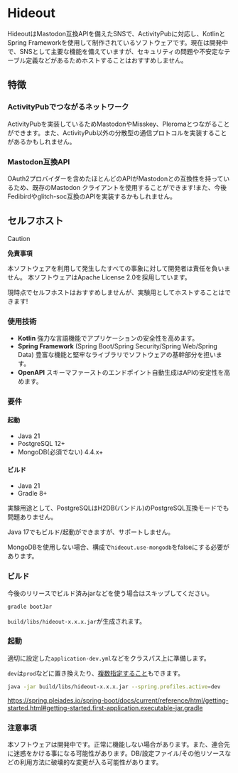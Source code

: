# Hideout

HideoutはMastodon互換APIを備えたSNSで、ActivityPubに対応し、KotlinとSpring Frameworkを使用して制作されているソフトウェアです。現在は開発中で、SNSとして主要な機能を備えていますが、セキュリティの問題や不安定なテーブル定義などがあるためホストすることはおすすめしません。

## 特徴

### ActivityPubでつながるネットワーク

ActivityPubを実装しているためMastodonやMisskey、Pleromaとつながることができます。また、ActivityPub以外の分散型の通信プロトコルを実装することがあるかもしれません。

### Mastodon互換API

OAuth2プロバイダーを含めたほとんどのAPIがMastodonとの互換性を持っているため、既存のMastodon クライアントを使用することができます!また、今後Fedibirdやglitch-soc互換のAPIを実装するかもしれません。

## セルフホスト

> [!CAUTION]
> **免責事項**
> 
> 本ソフトウェアを利用して発生したすべての事象に対して開発者は責任を負いません。
> 本ソフトウェアはApache License 2.0を採用しています。

現時点でセルフホストはおすすめしませんが、実験用としてホストすることはできます!

### 使用技術

- **Kotlin** 強力な言語機能でアプリケーションの安全性を高めます。
- **Spring Framework** (Spring Boot/Spring Security/Spring Web/Spring Data) 豊富な機能と堅牢なライブラリでソフトウェアの基幹部分を担います。
- **OpenAPI** スキーマファーストのエンドポイント自動生成はAPIの安定性を高めます。

### 要件

#### 起動

- Java 21
- PostgreSQL 12+
- MongoDB(必須でない) 4.4.x+

#### ビルド

- Java 21
- Gradle 8+

実験用途として、PostgreSQLはH2DB(バンドル)のPostgreSQL互換モードでも問題ありません。

Java 17でもビルド/起動ができますが、サポートしません。

MongoDBを使用しない場合、構成で`hideout.use-mongodb`をfalseにする必要があります。

### ビルド

今後のリリースでビルド済みjarなどを使う場合はスキップしてください。


```bash
gradle bootJar
```

`build/libs/hideout-x.x.x.jar`が生成されます。

### 起動

適切に設定した`application-dev.yml`などをクラスパス上に準備します。

`dev`は`prod`などに置き換えたり、[複数指定すること](https://spring.pleiades.io/spring-boot/docs/current/reference/html/application-properties.html#application-properties.core.spring.profiles.active)もできます。

```bash
java -jar build/libs/hideout-x.x.x.jar --spring.profiles.active=dev
```

https://spring.pleiades.io/spring-boot/docs/current/reference/html/getting-started.html#getting-started.first-application.executable-jar.gradle

### 注意事項

本ソフトウェアは開発中です。正常に機能しない場合があります。また、連合先に迷惑をかける事になる可能性があります。DB/設定ファイル/その他リソースなどの利用方法に破壊的な変更が入る可能性があります。
